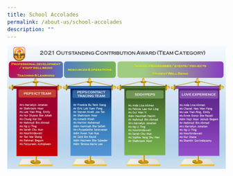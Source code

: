 ```yaml
---
title: School Accolades
permalink: /about-us/school-accolades
description: ""
---
```

![](/images/OCA%20Recipents%20Poster%202021.jpg)